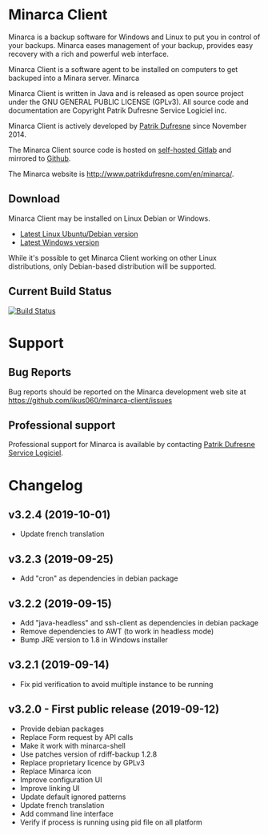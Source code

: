 # Minarca Client

Minarca is a backup software for Windows and Linux to put you in control of your backups. Minarca eases management of your backup, provides easy recovery with a rich and powerful web interface.

Minarca Client is a software agent to be installed on computers to get backuped into a Minara server. Minarca 

Minarca Client is written in Java and is released as open source project under the  GNU GENERAL PUBLIC LICENSE (GPLv3). All source code and documentation are
Copyright Patrik Dufresne Service Logiciel inc.

Minarca Client is actively developed by [Patrik Dufresne](http://patrikdufresne.com) since November 2014.

The Minarca Client source code is hosted on [self-hosted Gitlab](https://git.patrikdufresne.com/pdsl/minarca-client) and mirrored to [Github](https://github.com/ikus060/minarca-client).

The Minarca website is http://www.patrikdufresne.com/en/minarca/.

## Download

Minarca Client may be installed on Linux Debian or Windows.

* [Latest Linux Ubuntu/Debian version](http://www.patrikdufresne.com/archive/minarca/minarca-client_latest_all.deb)
* [Latest Windows version](http://www.patrikdufresne.com/archive/minarca/minarca-latest-install.exe)

While it's possible to get Minarca Client working on other Linux distributions, only Debian-based distribution will be supported.

## Current Build Status

[![Build Status](https://git.patrikdufresne.com/pdsl/minarca-client/badges/master/pipeline.svg)](https://git.patrikdufresne.com/pdsl/minarca-client/pipelines)

# Support

## Bug Reports

Bug reports should be reported on the Minarca development web site at https://github.com/ikus060/minarca-client/issues

## Professional support

Professional support for Minarca is available by contacting [Patrik Dufresne Service Logiciel](http://www.patrikdufresne.com/en/support/#form).

# Changelog

## v3.2.4 (2019-10-01)

* Update french translation

## v3.2.3 (2019-09-25)

* Add "cron" as dependencies in debian package

## v3.2.2 (2019-09-15)

* Add "java-headless" and ssh-client as dependencies in debian package
* Remove dependencies to AWT (to work in headless mode)
* Bump JRE version to 1.8 in Windows installer

## v3.2.1 (2019-09-14)

* Fix pid verification to avoid multiple instance to be running

## v3.2.0 - First public release (2019-09-12)

* Provide debian packages
* Replace Form request by API calls
* Make it work with minarca-shell
* Use patches version of rdiff-backup 1.2.8
* Replace proprietary licence by GPLv3
* Replace Minarca icon
* Improve configuration UI
* Improve linking UI
* Update default ignored patterns
* Update french translation
* Add command line interface 
* Verify if process is running using pid file on all platform


